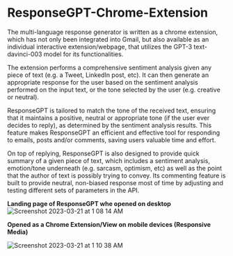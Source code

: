 # ResponseGPT-Chrome-Extension

The multi-language response generator is written as a chrome extension, which has not only been integrated into Gmail, but also available as an individual interactive extension/webpage, that utilizes the GPT-3 text-davinci-003 model for its functionalities.

The extension performs a comprehensive sentiment analysis given any piece of text (e.g. a Tweet, LinkedIn post, etc). It can then generate an appropriate response for the user based on the sentiment analysis performed on the input text, or the tone selected by the user (e.g. creative or neutral).

ResponseGPT is tailored to match the tone of the received text, ensuring that it maintains a positive, neutral or appropriate tone (if the user ever decides to reply), as determined by the sentiment analysis results. This feature makes ResponseGPT an efficient and effective tool for responding to emails, posts and/or comments, saving users valuable time and effort.

On top of replying, ResponseGPT is also designed to provide quick summary of a given piece of text, which includes a sentiment analysis, emotion/tone underneath (e.g. sarcasm, optimism, etc) as well as the point that the author of text is possibly trying to convey. Its commenting feature is built to provide neutral, non-biased response most of time by adjusting and testing different sets of parameters in the API.

**Landing page of ResponseGPT whe opened on desktop**
![Screenshot 2023-03-21 at 1 08 14 AM](https://user-images.githubusercontent.com/110600178/226548694-756913ea-6ef8-47cd-a5ed-a9034d7aff95.png)

**Opened as a Chrome Extension/View on mobile devices (Responsive Media)**

![Screenshot 2023-03-21 at 1 10 38 AM](https://user-images.githubusercontent.com/110600178/226549322-b6a24a28-b1b8-4bad-b6a1-b0425e782b19.png)
